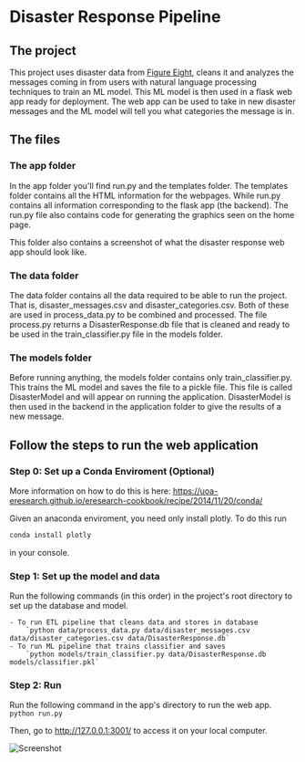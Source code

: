 # Disaster Response Pipeline

## The project

This project uses disaster data from [Figure Eight](https://www.figure-eight.com/),
cleans it and analyzes the messages coming in from users with natural language
processing techniques to train an ML model. This ML model is then used in a
flask web app ready for deployment. The web app can be used to take in new
disaster messages and the ML model will tell you what categories the message is
in.

## The files

### The app folder

In the app folder you'll find run.py and the templates folder. The templates folder
contains all the HTML information for the webpages. While run.py contains all
information corresponding to the flask app (the backend). The run.py file also
contains code for generating the graphics seen on the home page.

This folder also contains a screenshot of what the disaster response web app
should look like.

### The data folder

The data folder contains all the data required to be able to run the project.
That is, disaster_messages.csv and disaster_categories.csv. Both of these
are used in process_data.py to be combined and processed. The file process.py
returns a DisasterResponse.db file that is cleaned and ready to be used in
the train_classifier.py file in the models folder.

###  The models folder

Before running anything, the models folder contains only train_classifier.py.
This trains the ML model and saves the file to a pickle file. This file is called
DisasterModel and will appear on running the application. DisasterModel is then
used in the backend in the application folder to give the results of a new message.

## Follow the steps to run the web application


### Step 0: Set up a Conda Enviroment (Optional)

More information on how to do this is here:
https://uoa-eresearch.github.io/eresearch-cookbook/recipe/2014/11/20/conda/

Given an anaconda enviroment, you need only install plotly. To do this run

```python
conda install plotly
```

in your console.

### Step 1: Set up the model and data

Run the following commands (in this order) in the project's root directory to set up the database and model.

    - To run ETL pipeline that cleans data and stores in database
        `python data/process_data.py data/disaster_messages.csv data/disaster_categories.csv data/DisasterResponse.db`
    - To run ML pipeline that trains classifier and saves
        `python models/train_classifier.py data/DisasterResponse.db models/classifier.pkl`

### Step 2: Run

Run the following command in the app's directory to run the web app.
    `python run.py`

Then, go to http://127.0.0.1:3001/ to access it on your local computer.


![Screenshot](https://github.com/onegules/Disaster-Response-Pipeline/tree/master/app/screenshot.png)
